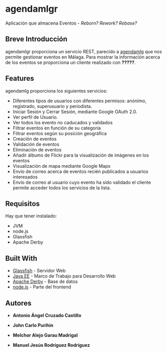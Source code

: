 # agendamlgr
Aplicación que almacena Eventos - _Reborn? Rework? Rebase?_

## Breve Introducción
agendamlgr proporciona un servicio REST, parecido a [agendamlg][1] que nos permite gestionar eventos en Málaga.
Para mostrar la información acerca de los eventos se proporciona un cliente realizado con **?????**.      

## Features
agendamlg proporciona los siguientes servicios:     
* Diferentes tipos de usuarios con diferentes permisos: anónimo, registrado, superusuario y periodista.      
* Iniciar Sesión y Cerrar Sesión, mediante Google OAuth 2.0.     
* Ver perfil de Usuario.    
* Ver todos los evento no caducados y validados
* Filtrar eventos en función de su categoría
* Filtrar eventos según su posición geográfica
* Creación de eventos
* Validación de eventos
* Eliminación de eventos
* Añadir álbums de Flickr para la visualización de imágenes en los eventos
* Visualización de mapa mediante Google Maps
* Envío de correo acerca de eventos recién publicados a usuarios interesados
* Envío de correo al usuario cuyo evento ha sido validado
el cliente permite acceder todos los servicios de la lista.

## Requisitos
Hay que tener instalado:
* JVM
* node.js
* Glassfish
* Apache Derby

## Built With
* [Glassfish](https://javaee.github.io/glassfish/) - Servidor Web
* [Java EE](http://www.oracle.com/technetwork/java/javaee/overview/index.html) - Marco de Trabajo para Desarrollo Web
* [Apache Derby](https://db.apache.org/derby/) - Base de datos
* [node.js][2] - Parte del frontend

## Autores
* **Antonio Ángel Cruzado Castillo**
* **John Carlo Purihin**
* **Melchor Alejo Garau Madrigal**
* **Manuel Jesús Rodríguez Rodríguez**

  [1]: https://github.com/aangelcc/agendamlg
  [2]: http://nodejs.org
